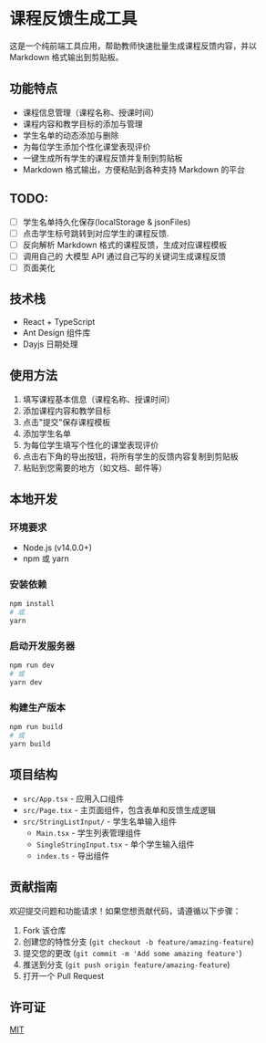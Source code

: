 # 课程反馈生成工具

这是一个纯前端工具应用，帮助教师快速批量生成课程反馈内容，并以 Markdown 格式输出到剪贴板。

## 功能特点

-   课程信息管理（课程名称、授课时间）
-   课程内容和教学目标的添加与管理
-   学生名单的动态添加与删除
-   为每位学生添加个性化课堂表现评价
-   一键生成所有学生的课程反馈并复制到剪贴板
-   Markdown 格式输出，方便粘贴到各种支持 Markdown 的平台

## TODO:

-   [ ] 学生名单持久化保存(localStorage & jsonFiles)
-   [ ] 点击学生标号跳转到对应学生的课程反馈.
-   [ ] 反向解析 Markdown 格式的课程反馈，生成对应课程模板
-   [ ] 调用自己的 大模型 API 通过自己写的关键词生成课程反馈
-   [ ] 页面美化

## 技术栈

-   React + TypeScript
-   Ant Design 组件库
-   Dayjs 日期处理

## 使用方法

1. 填写课程基本信息（课程名称、授课时间）
2. 添加课程内容和教学目标
3. 点击"提交"保存课程模板
4. 添加学生名单
5. 为每位学生填写个性化的课堂表现评价
6. 点击右下角的导出按钮，将所有学生的反馈内容复制到剪贴板
7. 粘贴到您需要的地方（如文档、邮件等）

## 本地开发

### 环境要求

-   Node.js (v14.0.0+)
-   npm 或 yarn

### 安装依赖

```bash
npm install
# 或
yarn
```

### 启动开发服务器

```bash
npm run dev
# 或
yarn dev
```

### 构建生产版本

```bash
npm run build
# 或
yarn build
```

## 项目结构

-   `src/App.tsx` - 应用入口组件
-   `src/Page.tsx` - 主页面组件，包含表单和反馈生成逻辑
-   `src/StringListInput/` - 学生名单输入组件
    -   `Main.tsx` - 学生列表管理组件
    -   `SingleStringInput.tsx` - 单个学生输入组件
    -   `index.ts` - 导出组件

## 贡献指南

欢迎提交问题和功能请求！如果您想贡献代码，请遵循以下步骤：

1. Fork 该仓库
2. 创建您的特性分支 (`git checkout -b feature/amazing-feature`)
3. 提交您的更改 (`git commit -m 'Add some amazing feature'`)
4. 推送到分支 (`git push origin feature/amazing-feature`)
5. 打开一个 Pull Request

## 许可证

[MIT](LICENSE)
